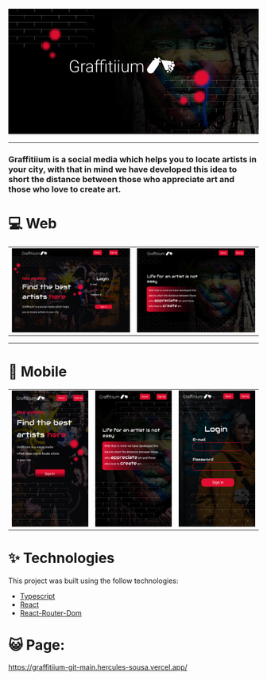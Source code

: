 <p align="center">
  <img src="./.github/Github-Graffitiium.png">
</p>

---

### Graffitiium is a social media which helps you to locate artists in your city, with that in mind we have developed this idea to short the distance between those who appreciate art and those who love to create art.

# :computer: Web

<table style="width:100%">
  <tr>

  <td align="center"><img src="./.github/Graffitiium-LandingPage.png" height="auto" width="500" /></td>

  <td align="center"><img src="./.github/Graffitiium-AboutPage.png" height="auto" width="500" /></td>

  </tr>
</table>

---

# :iphone: Mobile

<table style="width:100%">
  <tr>

  <td align="center"><img src="./.github/Graffitiium-LandingPage-Mobile.png" height="auto" width="250" /></td>

  <td align="center"><img src="./.github/Graffitiium-About-Mobile.png" height="auto" width="250" /></td>

  <td align="center"><img src="./.github/Graffitiium-SignIn-Mobile.png" height="auto" width="250" /></td>

  </tr>
</table>

# :sparkles: Technologies

This project was built using the follow technologies:

- [Typescript](https://www.typescriptlang.org/)
- [React](https://reactjs.org/)
- [React-Router-Dom](https://reactrouter.com/web/guides/quick-start)

# :smiley_cat: Page:

https://graffitiium-git-main.hercules-sousa.vercel.app/
